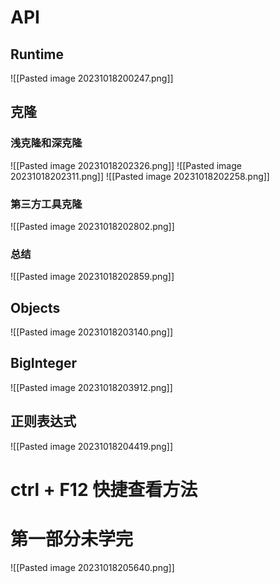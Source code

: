 # API
## Runtime
![[Pasted image 20231018200247.png]]
## 克隆
### 浅克隆和深克隆
![[Pasted image 20231018202326.png]]
![[Pasted image 20231018202311.png]]
![[Pasted image 20231018202258.png]]
### 第三方工具克隆
![[Pasted image 20231018202802.png]]
### 总结
![[Pasted image 20231018202859.png]]
## Objects
![[Pasted image 20231018203140.png]]
## BigInteger
![[Pasted image 20231018203912.png]]
## 正则表达式
![[Pasted image 20231018204419.png]]


# ctrl + F12 快捷查看方法
# 第一部分未学完
![[Pasted image 20231018205640.png]]